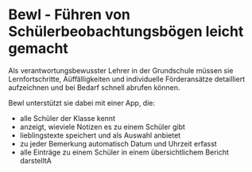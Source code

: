 # Bewl - Führen von Schülerbeobachtungsbögen leicht gemacht 

Als verantwortungsbewusster Lehrer in der Grundschule müssen sie Lernfortschritte, Aüffälligkeiten und individuelle Förderansätze detailliert aufzeichnen und bei Bedarf schnell abrufen können.

Bewl unterstützt sie dabei mit einer App, die:
* alle Schüler der Klasse kennt
* anzeigt, wieviele Notizen es zu einem Schüler gibt
* lieblingstexte speichert und als Auswahl anbietet
* zu jeder Bemerkung automatisch Datum und Uhrzeit erfasst
* alle Einträge zu einem Schüler in einem übersichtlichem Bericht darstelltA



